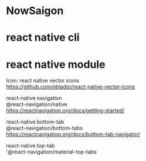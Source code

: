 # NowSaigon
# react native cli
# react native module

Icon: react native vector icons  
https://github.com/oblador/react-native-vector-icons  

react-native navigation  
@react-navigation/native  
https://reactnavigation.org/docs/getting-started/  
  
react-native bottom-tab  
@react-navigation/bottom-tabs  
https://reactnavigation.org/docs/bottom-tab-navigator/  
  
react-native top-tab  
'@react-navigation/material-top-tabs  